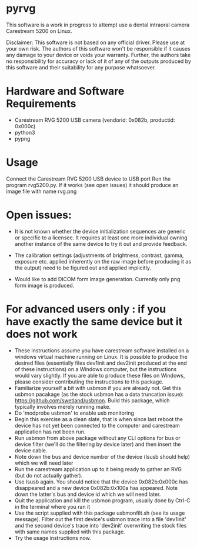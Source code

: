 # pyrvg

This software is a work in progress to attempt use a dental intraoral camera Carestream 5200 on Linux.

Disclaimer: This software is not based on any official driver. Please use at your own risk. The authors of this software won't be responsible if it causes any damage to your device or voids your warranty. Further, the authors take no responsibility for accuracy or lack of it of any of the outputs produced by this software and their suitability for any purpose whatsoever.

# Hardware and Software Requirements

- Carestream RVG 5200 USB camera (vendorid: 0x082b, productid: 0x000c)
- python3
- pypng

# Usage

Connect the Carestream RVG 5200 USB device to USB port
Run the program rvg5200.py. If it works (see open issues) it should produce an image file with name rvg.png

# Open issues:

- It is not known whether the device initialization sequences are generic or specific to a licensee. It requires at least one more individual owning another instance of the same device to try it out and provide feedback.

- The calibration settings (adjustments of brightness, contrast, gamma, exposure etc. applied inherently on the raw image before producing it as the output) need to be figured out and applied implicitly.

- Would like to add DICOM form image generation. Currently only png form image is produced.

# For advanced users only : if you have exactly the same device but it does not work

- These instructions assume you have carestream software installed on a windows virtual machine running on Linux. It is possible to produce the desired files (essentially files dev1init and dev2init produced at the end of these instructions) on a Windows computer, but the instructions would vary slightly. If you are able to produce these files on Windows, please consider contributing the instructions to this package.
- Familiarize yourself a bit with usbmon if you are already not. Get this usbmon pacakage (as the stock usbmon has a data truncation issue): https://github.com/swetland/usbmon. Build this package, which typically involves merely running make.
- Do 'modprobe usbmon' to enable usb monitoring
- Begin this exercise as a clean slate, that is when since last reboot the device has not yet been connected to the computer and carestream application has not been run.
- Run usbmon from above package without any CLI options for bus or device filter (we'll do the filtering by device later) and then insert the device cable.
- Note down the bus and device number of the device (lsusb should help) which we will need later
- Run the carestream application up to it being ready to gather an RVG (but do not actually gather).
- Use lsusb again. You should notice that the device 0x082b:0x000c has disappeared and a new device 0x082b:0x100a has appeared. Note down the latter's bus and device id which we will need later.
- Quit the application and kill the usbmon program, usually done by Ctrl-C in the terminal where you ran it
- Use the script supplied with this package usbmonfilt.sh (see its usage message). Filter out the first device's usbmon trace into a file 'dev1init' and the second device's trace into 'dev2init' overwriting the stock files with same names supplied with this package.
- Try the usage instructions now.
